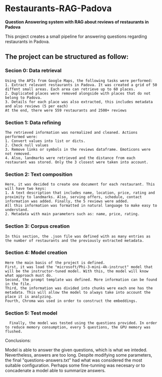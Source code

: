 # Restaurants-RAG-Padova
**Question Answering system with RAG about reviews of restaurants in Padova**

This project creates a small pipeline for answering questions regarding restaurants in Padova. 
## The project can be structured as follow:
### Secion 0: Data retrieval
    Using the APIs from Google Maps, the following tasks were performed:
    1. Extract relevant restaurants in Padova. It was created a grid of 50 diffent small areas. Each area can retrieve up to 60 places.
    2. Duplicated places were removed alongside with places that do not belong to Padova.
    3. Details for each place was also extracted, this includes metadata and also reviews (5 per each)
    At the end, there were 559 restaurants and 2500+ reviews

### Section 1: Data refining
    The retrieved information was normalized and cleaned. Actions performed were:
    1. Convert values into list or dicts.
    2. Check null values
    3. Remove links or symbols in the reviews dataframe. Emoticons were not removed.
    4. Also, landmarks were retrieved and the distance from each restaurant was stored. Only the 3 closest were taken into account.

### Section 2: Text composition
    Here, it was decided to create one document for each restaurant. This will have two keys:
    1. A text description that includes name, location, price, rating and proximity to landmarks. Also, serving offers, schedule, contact information was added. Finally, the 5 reviews were added.
    All this information was formatted in natural language to make easy to understand.
    2. Metadata with main parameters such as: name, price, rating.

### Section 3: Corpus creation
    In this section, the .json file was defined with as many entries as the number of restaurants and the previously extracted metadata.

### Section 4: Model creation
    Here the main basis of the project is defined.
    First, it was load the "microsoft/Phi-3-mini-4k-instruct" model that will be the instructor-tuned model. With this, the model will know what approach must do. 
    Second, the prompt template was defined. More information can be found in the file.
    Third, the information was divided into chunks were each one has the metadata. This will allow the model to always take into account the place it is analyzing.
    Fourth, Chroma was used in order to construct the embeddings.

### Section 5: Test model
      Finally, the model was tested using the questions provided. In order to reduce memory consumption, every 5 questions, the GPU memory was flushed. 

Conclusions:

Model is able to answer the given questions, which is what we inteded. Nevertheless, answers are too long. Despite modifying some parameters, the final "questions-answers.txt" had what was considered the most suitable configuration. Perhaps some fine-tunning was necesary or to concadenate a model able to summarize answers.
